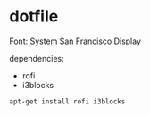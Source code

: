 # dotfile

Font: System San Francisco Display

dependencies:
* rofi
* i3blocks

```
apt-get install rofi i3blocks
```
